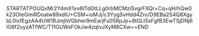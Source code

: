 $START$ATPOUQxMr2Y4mX1xv6tTdGtLLg0rbMCMziSvgrFXQr+Cq+qH/hQw0k23OteGmiRDoalw89xdlU+CSM+ioMJj/c3YygSvHdd4Zro/D9EBa2S4Q8XgybL0ixfEgzAA4UW1RJmjhVQbher9mEarjFu05RpJp+8tGLt5sFgfB3EwTSjDNj6lO8f2uyzATfWC/T11GUWsFOkJw4zqtvJXyM8CXw==$END$